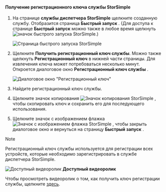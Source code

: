<!--author=alkohli last changed: 9/17/15-->

#### <a name="to-get-the-storsimple-service-registration-key"></a>Получение регистрационного ключа службы StorSimple
1. На странице **службы диспетчера StorSimple** щелкните созданную службу. Отобразится страница **Быстрый запуск** . (Для доступа к странице **Быстрый запуск** можно также в любое время щелкнуть ![значок быстрого запуска StorSimple ](./media/storsimple-get-service-registration-key/HCS_QuickStartIcon-include.png).)
   
     ![Страница быстрого запуска StorSimple](./media/storsimple-get-service-registration-key/HCS_ServiceQuickStart-include.png)
2. Щелкните **Получить регистрационный ключ службы**. Можно также щелкнуть **Регистрационный ключ** в нижней части страницы. Для извлечения ключа может потребоваться несколько минут. Откроется диалоговое окно **Регистрационный ключ службы** .
   
     ![Диалоговое окно "Регистрационный ключ"](./media/storsimple-get-service-registration-key/HCS_GetServiceRegistrationKey-include.png)
3. Найдите регистрационный ключ службы.
4. Щелкните значок копирования  ![Значок копирования StorSimple](./media/storsimple-get-service-registration-key/HCS_CopyIcon-include.png) , чтобы скопировать ключ и сохранить его для последующего использования.
5. Щелкните значок с изображением флажка ![Значок с изображением флажка StorSimple](./media/storsimple-get-service-registration-key/HCS_CheckIcon-include.png) , чтобы закрыть диалоговое окно и вернуться на страницу **Быстрый запуск** .

> [!NOTE]
> Регистрационный ключ службы используется для регистрации всех устройств, которые необходимо зарегистрировать в службе диспетчера StorSimple.
> 
> 

![Доступный видеоролик](./media/storsimple-get-service-registration-key/Video_icon.png) **Доступный видеоролик**

Чтобы просмотреть видеоролик о том, как получить ключ регистрации службы, щелкните [здесь](https://azure.microsoft.com/documentation/videos/get-the-service-registration-key/).


